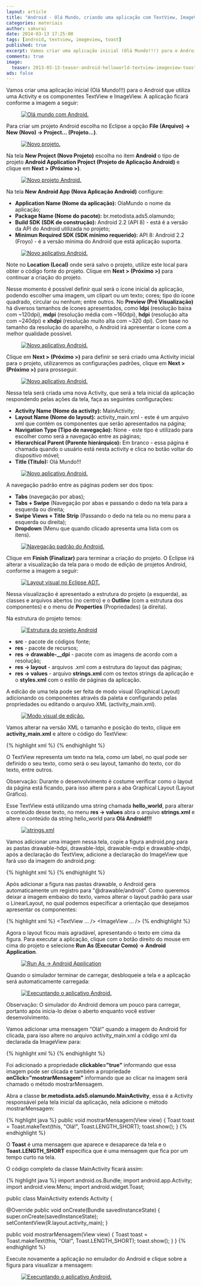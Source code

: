 ```yaml
---
layout: article
title: "Android - Olá Mundo, criando uma aplicação com TextView, ImageView e Toast."
categories: materiais
author: sakurai
date: 2014-03-13 17:25:00
tags: [android, textview, imageview, toast]
published: true
excerpt: Vamos criar uma aplicação inicial (Olá Mundo!!!) para o Android que utiliza uma Activity e os componentes TextView e ImageView.
comments: true
image:
  teaser: 2013-03-13-teaser-android-helloworld-textview-imageview-toast.png
ads: false
---
```


Vamos criar uma aplicação inicial (Olá Mundo!!!) para o Android que utiliza uma Activity e os componentes TextView e ImageView. A aplicação ficará conforme a imagem a seguir:

<figure>
    <a href="/images/2013-03-13-android-helloworld-textview-imageview-toast-01.png"><img src="/images/2013-03-13-android-helloworld-textview-imageview-toast-01.png" alt="Olá mundo com Android."></a>
</figure>

Para criar um projeto Android escolha no Eclipse a opção **File (Arquivo) → New (Novo) → Project... (Projeto...)**.

<figure>
    <a href="/images/2013-03-13-android-helloworld-textview-imageview-toast-02.png"><img src="/images/2013-03-13-android-helloworld-textview-imageview-toast-02.png" alt="Novo projeto."></a>
</figure>

Na tela **New Project (Novo Projeto)** escolha no item **Android** o tipo de projeto **Android Application Project (Projeto de Aplicação Android)** e clique em **Next > (Próximo >)**.

<figure>
    <a href="/images/2013-03-13-android-helloworld-textview-imageview-toast-03.png"><img src="/images/2013-03-13-android-helloworld-textview-imageview-toast-03.png" alt="Novo projeto Android."></a>
</figure>

Na tela **New Android App (Nova Aplicação Android)** configure:

* **Application Name (Nome da aplicação):** OlaMundo o nome da aplicação;
* **Package Name (Nome do pacote):** br.metodista.ads5.olamundo;
* **Build SDK (SDK de construção):** Android 2.2 (API 8) - está é a versão da API do Android utilizada no projeto;
* **Minimun Required SDK (SDK mínimo requerido):** API 8: Android 2.2 (Froyo) - é a versão mínima do Android que está aplicação suporta.

<figure>
    <a href="/images/2013-03-13-android-helloworld-textview-imageview-toast-04.png"><img src="/images/2013-03-13-android-helloworld-textview-imageview-toast-04.png" alt="Novo aplicativo Android."></a>
</figure>

Note no **Location (Local)** onde será salvo o projeto, utilize este local para obter o código fonte do projeto. Clique em **Next > (Próximo >)** para continuar a criação do projeto.

Nesse momento é possível definir qual será o ícone inicial da aplicação, podendo escolher uma imagem, um clipart ou um texto; cores; tipo do ícone quadrado, circular ou nenhum; entre outros. No **Preview (Pré Visualização)** há diversos tamanhos de ícones apresentados, como **ldpi** (resolução baixa com ~120dpi), **mdpi** (resolução média com ~160dpi), **hdpi** (resolução alta com ~240dpi) e **xhdpi** (resolução muito alta com ~320 dpi). Com base no tamanho da resolução do aparelho, o Android irá apresentar o ícone com a melhor qualidade possível.

<figure>
    <a href="/images/2013-03-13-android-helloworld-textview-imageview-toast-05.png"><img src="/images/2013-03-13-android-helloworld-textview-imageview-toast-05.png" alt="Novo aplicativo Android."></a>
</figure>

Clique em **Next > (Próximo >)** para definir se será criado uma Activity inicial para o projeto, utilizaremos as configurações padrões, clique em **Next > (Próximo >)** para prosseguir.

<figure>
    <a href="/images/2013-03-13-android-helloworld-textview-imageview-toast-06.png"><img src="/images/2013-03-13-android-helloworld-textview-imageview-toast-06.png" alt="Novo aplicativo Android."></a>
</figure>

Nessa tela será criada uma nova Activity, que será a tela inicial da aplicação respondendo pelas ações da tela, faça as seguintes configurações:

* **Activity Name (Nome da activity):** MainActivity;
* **Layout Name (Nome do layout):** activity_main.xml - este é um arquivo xml que contém os componentes que serão apresentados na página;
* **Navigation Type (Tipo de navegação):** None - este tipo é utilizado para escolher como será a navegação entre as páginas;
* **Hierarchical Parent (Parente hierárquico):** Em branco - essa página é chamada quando o usuário está nesta activity e clica no botão voltar do dispositivo móvel;
* **Title (Titulo):** Olá Mundo!!!

<figure>
    <a href="/images/2013-03-13-android-helloworld-textview-imageview-toast-07.png"><img src="/images/2013-03-13-android-helloworld-textview-imageview-toast-07.png" alt="Novo aplicativo Android."></a>
</figure>

A navegação padrão entre as páginas podem ser dos tipos:

* **Tabs** (navegação por abas);
* **Tabs + Swipe** (Navegação por abas e passando o dedo na tela para a esquerda ou direita;
* **Swipe Views + Title Strip** (Passando o dedo na tela ou no menu para a esquerda ou direita);
* **Dropdown** (Menu que quando clicado apresenta uma lista com os itens).

<figure>
    <a href="/images/2013-03-13-android-helloworld-textview-imageview-toast-08.png"><img src="/images/2013-03-13-android-helloworld-textview-imageview-toast-08.png" alt="Navegação padrão do Android."></a>
</figure>

Clique em **Finish (Finalizar)** para terminar a criação do projeto. O Eclipse irá alterar a visualização da tela para o modo de edição de projetos Android, conforme a imagem a seguir:

<figure>
    <a href="/images/2013-03-13-android-helloworld-textview-imageview-toast-09.png"><img src="/images/2013-03-13-android-helloworld-textview-imageview-toast-09.png" alt="Layout visual no Eclipse ADT."></a>
</figure>

Nessa visualização é apresentado a estrutura do projeto (a esquerda), as classes e arquivos abertos (no centro) e o **Outline** (com a estrutura dos componentes) e o menu de **Properties** (Propriedades) (a direita).

Na estrutura do projeto temos:

<figure>
    <a href="/images/2013-03-13-android-helloworld-textview-imageview-toast-10.png"><img src="/images/2013-03-13-android-helloworld-textview-imageview-toast-10.png" alt="Estrutura do projeto Android"></a>
</figure>

* **src** - pacote de códigos fonte;
* **res** - pacote de recursos;
* **res → drawable-__dpi** - pacote com as imagens de acordo com a resolução;
* **res → layout** - arquivos .xml com a estrutura do layout das páginas;
* **res → values** - arquivo **strings.xml** com os textos strings da aplicação e o **styles.xml** com o estilo de páginas da aplicação.

A edicão de uma tela pode ser feita de modo visual (Graphical Layout) adicionando os componentes através da paleta e configurando pelas propriedades ou editando o arquivo XML (activity_main.xml).

<figure>
    <a href="/images/2013-03-13-android-helloworld-textview-imageview-toast-11.png"><img src="/images/2013-03-13-android-helloworld-textview-imageview-toast-11.png" alt="Modo visual de edição."></a>
</figure>

Vamos alterar na versão XML o tamanho e posição do texto, clique em **activity_main.xml** e altere o código do TextView:

{% highlight xml %}
<TextView
        android:layout_width="fill_parent"
        android:layout_height="wrap_content"
        android:layout_marginTop="100dp"
        android:gravity="center_horizontal"
        android:text="@string/hello_world"
        android:textSize="40dp"
        tools:context=".MainActivity" />
{% endhighlight %}

O TextView representa um texto na tela, como um label, no qual pode ser definido o seu texto, como será o seu layout, tamanho do texto, cor do texto, entre outros.

Observação: Durante o desenvolvimento é costume verificar como o layout da página está ficando, para isso altere para a aba Graphical Layout (Layout Gráfico).

Esse TextView está utilizando uma string chamada **hello_world**, para alterar o conteúdo desse texto, no menu **res → values** abra o arquivo **strings.xml** e altere o conteúdo da string hello_world para **Olá Android!!!**

<figure>
    <a href="/images/2013-03-13-android-helloworld-textview-imageview-toast-12.png"><img src="/images/2013-03-13-android-helloworld-textview-imageview-toast-12.png" alt="strings.xml"></a>
</figure>

Vamos adicionar uma imagem nessa tela, copie a figura android.png para as pastas drawable-hdpi, drawable-ldpi, drawable-mdpi e drawable-xhdpi, após a declaração do TextView, adicione a declaração do ImageView que fará uso da imagem do android.png:

{% highlight xml %}
<ImageView
        android:layout_width="fill_parent"
        android:layout_height="wrap_content"
        android:src="@drawable/android"
        android:contentDescription="@string/hello_world" />
{% endhighlight %}

Após adicionar a figura nas pastas drawable, o Android gera automaticamente um registro para "@drawable/android". Como queremos deixar a imagem embaixo do texto, vamos alterar o layout padrão para usar o LinearLayout, no qual podemos especificar a orientação que desejamos apresentar os componentes:

{% highlight xml %}
<LinearLayout
    xmlns:android="http://schemas.android.com/apk/res/android"
    xmlns:tools="http://schemas.android.com/tools"
    android:orientation="vertical"
    android:layout_width="fill_parent"
    android:layout_height="fill_parent" >
    <TextView ... />
    <ImageView ... />
</LinearLayout>
{% endhighlight %}

Agora o layout ficou mais agradável, apresentando o texto em cima da figura. Para executar a aplicação, clique com o botão direito do mouse em cima do projeto e selecione **Run As (Executar Como) → Android Application**.

<figure>
    <a href="/images/2013-03-13-android-helloworld-textview-imageview-toast-13.png"><img src="/images/2013-03-13-android-helloworld-textview-imageview-toast-13.png" alt="Run As → Android Application"></a>
</figure>

Quando o simulador terminar de carregar, desbloqueie a tela e a aplicação será automaticamente carregada:

<figure>
    <a href="/images/2013-03-13-android-helloworld-textview-imageview-toast-14.png"><img src="/images/2013-03-13-android-helloworld-textview-imageview-toast-14.png" alt="Execuntando o aplicativo Android."></a>
</figure>

Observação: O simulador do Android demora um pouco para carregar, portanto após inicia-lo deixe o aberto enquanto você estiver desenvolvimento.

Vamos adicionar uma mensagem “Olá!” quando a imagem do Android for clicada, para isso altere no arquivo activity_main.xml a código xml da declarada da ImageView para:

{% highlight xml %}
<ImageView
        android:layout_width="fill_parent"
        android:layout_height="wrap_content"
        android:src="@drawable/android"
        android:contentDescription="@string/hello_world"
        android:clickable="true"
        android:onClick="mostrarMensagem"/>
{% endhighlight %}

Foi adicionado a propriedade **clickable="true"** informando que essa imagem pode ser clicada e também a propriedade **onClick="mostrarMensagem"** informando que ao clicar na imagem será chamado o método mostrarMensagem.

Abra a classe **br.metodista.ads5.olamundo.MainActivity**, essa é a Activity responsável pela tela inicial da aplicação, nela adicione o método mostrarMensagem:

{% highlight java %}
public void mostrarMensagem(View view) {
    Toast toast = Toast.makeText(this, "Olá!", Toast.LENGTH_SHORT);
    toast.show();
}
{% endhighlight %}

O **Toast** é uma mensagem que aparece e desaparece da tela e o **Toast.LENGTH_SHORT** especifica que é uma mensagem que fica por um tempo curto na tela.

O código completo da classe MainActivity ficará assim:

{% highlight java %}
import android.os.Bundle;
import android.app.Activity;
import android.view.Menu;
import android.widget.Toast;

public class MainActivity extends Activity {

  @Override
  public void onCreate(Bundle savedInstanceState) {
    super.onCreate(savedInstanceState);
    setContentView(R.layout.activity_main);
  }

 public void mostrarMensagem(View view) {
    Toast toast = Toast.makeText(this, "Olá!", Toast.LENGTH_SHORT);
    toast.show();
  }
}
{% endhighlight %}

Execute novamente a aplicação no emulador do Android e clique sobre a figura para visualizar a mensagem:

<figure>
    <a href="/images/2013-03-13-android-helloworld-textview-imageview-toast-15.png"><img src="/images/2013-03-13-android-helloworld-textview-imageview-toast-15.png" alt="Execuntando o aplicativo Android."></a>
</figure>
